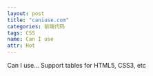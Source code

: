 ```yaml
---
layout: post
title: "caniuse.com"
categories: 前端代码
tags: CSS
name: Can I use
attr: Hot
---
```


Can I use... Support tables for HTML5<!--break-->, CSS3, etc